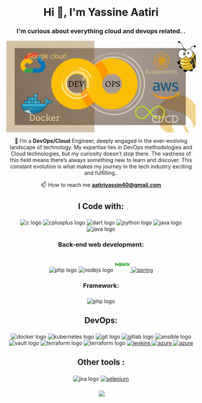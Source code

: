 <h1 align="center">Hi 👋, I'm Yassine Aatiri</h1>
<h3 align="center">I'm curious about everything cloud and devops related. .</h3>

 <div align="center">
<img align="center" alt="Devops" width="600" src="https://github.com/attyassuca/attyassuca/blob/main/devops.gif">
  </div>

   <div align="center">

    
 🌱 I’m a **DevOps/Cloud** Engineer, deeply engaged in the ever-evolving landscape of technology. My expertise lies in DevOps methodologies and Cloud technologies, but my curiosity doesn’t stop there. The vastness of this field means there’s always something new to learn and discover. This constant evolution is what makes my journey in the tech industry exciting and fulfilling..
 
 📫 How to reach me **aatiriyassin40@gmail.com**

  </div>




<h2 align="center">I Code with:</h2>

###

<div align="center">
  <img src="https://cdn.jsdelivr.net/gh/devicons/devicon/icons/c/c-original.svg" height="40" width="52" alt="c logo"  />
  <img src="https://cdn.jsdelivr.net/gh/devicons/devicon/icons/cplusplus/cplusplus-original.svg" height="40" width="52" alt="cplusplus logo"  />
  <img src="https://cdn.jsdelivr.net/gh/devicons/devicon/icons/dart/dart-original.svg" height="40" width="52" alt="dart logo"/>
  <img src="https://cdn.jsdelivr.net/gh/devicons/devicon/icons/python/python-original.svg" height="40" width="52" alt="python logo"  />
  <img src="https://cdn.jsdelivr.net/gh/devicons/devicon/icons/java/java-original.svg" height="40" width="52" alt="java logo"  />
  <img src="https://cdn.jsdelivr.net/gh/devicons/devicon/icons/javascript/javascript-original.svg" height="40" width="52" alt="java logo"/>
</div>

###

<h3 align="center">Back-end web development:</h3>

###

<div align="center">
  <img src="https://cdn.jsdelivr.net/gh/devicons/devicon/icons/php/php-original.svg" height="40" width="52" alt="php logo"  />
  <img src="https://cdn.jsdelivr.net/gh/devicons/devicon/icons/nodejs/nodejs-original.svg" height="40" width="52" alt="nodejs logo"  />
  <a href="https://www.nginx.com" target="_blank" rel="noreferrer"> <img        src="https://raw.githubusercontent.com/devicons/devicon/master/icons/nginx/nginx-original.svg" alt="nginx" width="40" height="40"/> </a>
  <a href="https://spring.io/" target="_blank" rel="noreferrer"> <img src="https://www.vectorlogo.zone/logos/springio/springio-icon.svg" alt="spring"   width="40" height="40"/> </a>
</div>

###

###

<h3 align="center">Framework:</h3>

###

<div align="center">
  <img src="https://cdn.jsdelivr.net/gh/devicons/devicon/icons/flutter/flutter-original.svg" height="40" width="52" alt="php logo"  />
  
</div>

###

<h2 align="center">DevOps:</h2>

###

<div align="center">
  <img src="https://cdn.jsdelivr.net/gh/devicons/devicon/icons/docker/docker-original.svg" height="40" width="52" alt="docker logo"  />
  <img src="https://www.svgrepo.com/download/448233/kubernetes.svg" height="40" width="52" alt="kubernetes logo"  />
  <img src="https://cdn.jsdelivr.net/gh/devicons/devicon/icons/git/git-original.svg" height="40" width="52" alt="git logo"  />
  <img src="https://cdn.jsdelivr.net/gh/devicons/devicon/icons/gitlab/gitlab-original.svg" height="40" width="52" alt="gitlab logo"  />
  <img src="https://cdn.jsdelivr.net/gh/devicons/devicon/icons/ansible/ansible-original.svg" height="40" width="52" alt="ansible logo"  />
 <img src="https://www.svgrepo.com/download/448679/vault.svg" height="40" width="52" alt="vault logo"  />
  <img src="https://cdn.jsdelivr.net/gh/devicons/devicon/icons/terraform/terraform-original.svg" height="40" width="52" alt="terraform logo"  />
  <img src="https://www.vectorlogo.zone/logos/argoprojio/argoprojio-icon.svg" height="40" width="52" alt="terraform logo"  />
  <a href="https://www.jenkins.io" target="_blank" rel="noreferrer"> <img src="https://www.vectorlogo.zone/logos/jenkins/jenkins-icon.svg"    alt="jenkins" width="40" height="40"/> </a>
<a href="https://azure.microsoft.com/en-in/" target="_blank" rel="noreferrer"> <img src="https://www.vectorlogo.zone/logos/microsoft_azure/microsoft_azure-icon.svg" alt="azure" width="40" height="40"/> </a>
<a href="https://aws.amazon.com/fr/" target="_blank" rel="noreferrer"> <img src="https://www.vectorlogo.zone/logos/amazon_aws/amazon_aws-icon.svg" alt="azure" width="40" height="40"/> </a>
</div>


<h2 align="center">Other tools :</h2>

###

<div align="center">
    <img src="https://cdn.jsdelivr.net/gh/devicons/devicon/icons/jira/jira-original.svg" height="40" width="52" alt="jira logo"  />
    <a href="https://www.selenium.dev" target="_blank" rel="noreferrer"> <img src="https://raw.githubusercontent.com/detain/svg-logos/780f25886640cef088af994181646db2f6b1a3f8/svg/selenium-logo.svg" alt="selenium" width="40" height="40"/> </a>
</div>

###

<div align="center">
<p>
  &nbsp;<img src="https://github-readme-streak-stats.herokuapp.com?user=attyassuca&hide_border=true&background=111111&currStreakLabel=FFFFFF&sideLabels=FFFFFF&currStreakNum=FFFFFF&dates=FFFFFF&sideNums=FFFFFF&fire=FFFFFF&ring=FFFFFF&stroke=FFFFFFFF)](https://git.io/streak-stats" />
        

  </p>

<p></p>
</div>

###